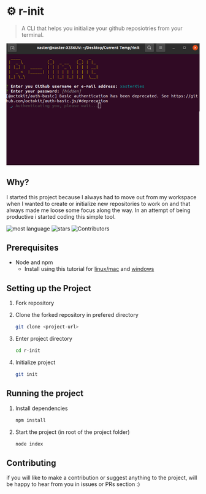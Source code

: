 # ⚙️ r-init

> A CLI that helps you initialize your github reposiotries from your terminal.

![Alt text](./r-init.png "R-init CLI")

## Why?

I started this project because I always had to move out from my workspace when I wanted to create or initialize new repositories to work on and that always made me loose some focus along the way. In an attempt of being productive i started coding this simple tool.

![most language](https://img.shields.io/github/languages/top/xasterKies/r-init?color=green&style=for-the-badge)
![stars](https://img.shields.io/github/stars/xasterKies/r-init?color=green&style=for-the-badge)
![Contributors](https://img.shields.io/github/contributors/xasterKies/r-init?color=green&style=for-the-badge)




## Prerequisites

- Node and npm
  - Install using this tutorial for [linux/mac](https://docs.npmjs.com/downloading-and-installing-node-js-and-npm) and [windows](https://phoenixnap.com/kb/install-node-js-npm-on-windows)


## Setting up the Project

1. Fork repository

2. Clone the forked repository in prefered directory

   ```bash
   git clone <project-url>
   ```

3. Enter project directory
  
   ```bash
   cd r-init
   ```

4. Initialize project

   ```bash
   git init
   ```

## Running the project

1. Install dependencies

    ```bash
    npm install
    ```

2. Start the project (in root of the project folder)

   ```bash
   node index
   ```


## Contributing
if you will like to make a contribution or suggest anything to the project, will be happy to hear from you in issues or PRs section :)   

